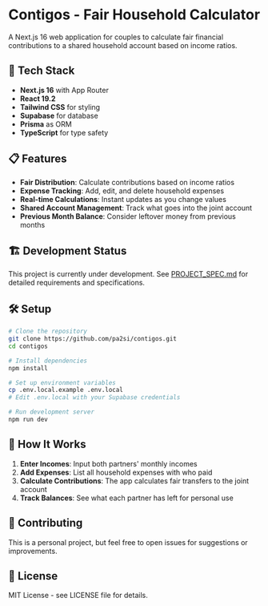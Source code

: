 # Contigos - Fair Household Calculator

A Next.js 16 web application for couples to calculate fair financial contributions to a shared household account based on income ratios.

## 🚀 Tech Stack

- **Next.js 16** with App Router
- **React 19.2**
- **Tailwind CSS** for styling
- **Supabase** for database
- **Prisma** as ORM
- **TypeScript** for type safety

## 📋 Features

- **Fair Distribution**: Calculate contributions based on income ratios
- **Expense Tracking**: Add, edit, and delete household expenses
- **Real-time Calculations**: Instant updates as you change values
- **Shared Account Management**: Track what goes into the joint account
- **Previous Month Balance**: Consider leftover money from previous months

## 🏗️ Development Status

This project is currently under development. See [PROJECT_SPEC.md](./PROJECT_SPEC.md) for detailed requirements and specifications.

## 🛠️ Setup

```bash
# Clone the repository
git clone https://github.com/pa2si/contigos.git
cd contigos

# Install dependencies
npm install

# Set up environment variables
cp .env.local.example .env.local
# Edit .env.local with your Supabase credentials

# Run development server
npm run dev
```

## 📖 How It Works

1. **Enter Incomes**: Input both partners' monthly incomes
2. **Add Expenses**: List all household expenses with who paid
3. **Calculate Contributions**: The app calculates fair transfers to the joint account
4. **Track Balances**: See what each partner has left for personal use

## 🤝 Contributing

This is a personal project, but feel free to open issues for suggestions or improvements.

## 📄 License

MIT License - see LICENSE file for details.
